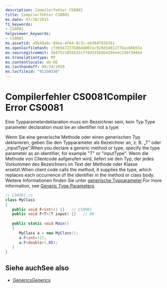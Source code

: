 ```yaml
---
description: Compilerfehler CS0081
title: Compilerfehler CS0081
ms.date: 07/20/2015
f1_keywords:
- CS0081
helpviewer_keywords:
- CS0081
ms.assetid: a5649abc-89ea-4f64-8c3c-eb36df926561
ms.openlocfilehash: cfdb947237b86d4007ec928d34011f7bac68655e
ms.sourcegitcommit: 5b475c1855b32cf78d2d1bbb4295e4c236f39464
ms.translationtype: MT
ms.contentlocale: de-DE
ms.lasthandoff: 09/24/2020
ms.locfileid: "91150530"
---
```

# <a name="compiler-error-cs0081"></a><span data-ttu-id="65df5-103">Compilerfehler CS0081</span><span class="sxs-lookup"><span data-stu-id="65df5-103">Compiler Error CS0081</span></span>

<span data-ttu-id="65df5-104">Eine Typparameterdeklaration muss ein Bezeichner sein, kein Typ.</span><span class="sxs-lookup"><span data-stu-id="65df5-104">Type parameter declaration must be an identifier not a type</span></span>  
  
 <span data-ttu-id="65df5-105">Wenn Sie eine generische Methode oder einen generischen Typ deklarieren, geben Sie den Typparameter als Bezeichner an, z. B. „T“ oder „inputType“.</span><span class="sxs-lookup"><span data-stu-id="65df5-105">When you declare a generic method or type, specify the type parameter as an identifier, for example "T" or "inputType".</span></span> <span data-ttu-id="65df5-106">Wenn die Methode von Clientcode aufgerufen wird, liefert sie den Typ, der jedes Vorkommen des Bezeichners im Text der Methode oder Klasse ersetzt.</span><span class="sxs-lookup"><span data-stu-id="65df5-106">When client code calls the method, it supplies the type, which replaces each occurrence of the identifier in the method or class body.</span></span> <span data-ttu-id="65df5-107">Weitere Informationen finden Sie unter [generische Typparameter](../programming-guide/generics/generic-type-parameters.md).</span><span class="sxs-lookup"><span data-stu-id="65df5-107">For more information, see [Generic Type Parameters](../programming-guide/generics/generic-type-parameters.md).</span></span>  
  
```csharp  
// CS0081.cs  
class MyClass  
{  
   public void F<int>() {}   // CS0081  
   public void F<T>(T input) {}   // OK  
  
   public static void Main()  
   {  
      MyClass a = new MyClass();  
      a.F<int>(2);  
      a.F<double>(.05);  
   }  
}  
```  
  
## <a name="see-also"></a><span data-ttu-id="65df5-108">Siehe auch</span><span class="sxs-lookup"><span data-stu-id="65df5-108">See also</span></span>

- [<span data-ttu-id="65df5-109">Generics</span><span class="sxs-lookup"><span data-stu-id="65df5-109">Generics</span></span>](../programming-guide/generics/index.md)
